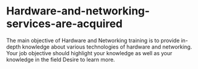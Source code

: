 # Hardware-and-networking-services-are-acquired
The main objective of Hardware and Networking training is to provide in-depth knowledge  about various technologies of hardware and networking.  Your job objective should highlight your knowledge as well as your knowledge in the field  Desire to learn more.
